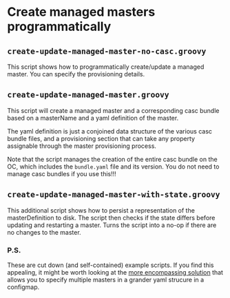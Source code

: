 # Create managed masters programmatically

## `create-update-managed-master-no-casc.groovy`

This script shows how to programmatically create/update a managed master. You can specify the provisioning details.

## `create-update-managed-master.groovy`

This script will create a managed master and a corresponding casc bundle based on a masterName and a yaml definition of the master.

The yaml definition is just a conjoined data structure of the various casc bundle files, and a provisioning section that can take any property assignable through the master provisioning process.

Note that the script manages the creation of the entire casc bundle on the OC, which includes the `bundle.yaml` file and its version. You do not need to manage casc bundles if you use this!!!

## `create-update-managed-master-with-state.groovy`

This additional script shows how to persist a representation of the masterDefinition to disk. The script then checks if the state differs before updating and restarting a master. Turns the script into a no-op if there are no changes to the master.

### P.S.

These are cut down (and self-contained) example scripts. If you find this appealing, it might be worth looking at the [more encompassing solution](https://github.com/kyounger/cbci-helmfile) that allows you to specify multiple masters in a grander yaml strucure in a configmap.
